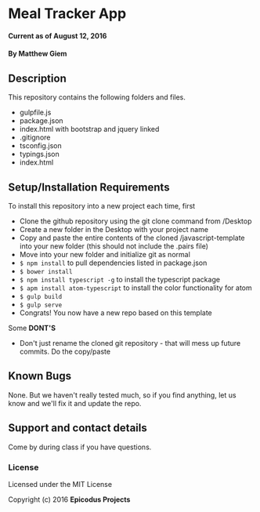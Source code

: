 # Meal Tracker App

#### Current as of August 12, 2016

#### By Matthew Giem

## Description

This repository contains the following folders and files.

* gulpfile.js
* package.json
* index.html with bootstrap and jquery linked
* .gitignore
* tsconfig.json
* typings.json
* index.html



## Setup/Installation Requirements

To install this repository into a new project each time, first

* Clone the github repository using the git clone command from /Desktop
* Create a new folder in the Desktop with your project name
* Copy and paste the entire contents of the cloned /javascript-template into your new folder (this should not include the .pairs file)
* Move into your new folder and initialize git as normal
* ``` $ npm install ``` to pull dependencies listed in package.json
* ``` $ bower install ```
* ``` $ npm install typescript -g ``` to install the typescript package
* ``` $ apm install atom-typescript ``` to install the color functionality for atom
* ``` $ gulp build ```
* ``` $ gulp serve ```
* Congrats! You now have a new repo based on this template

Some **DONT'S**

* Don't just rename the cloned git repository - that will mess up future commits.  Do the copy/paste

## Known Bugs

None.  But we haven't really tested much, so if you find anything, let us know and we'll fix it and update the repo.  

## Support and contact details

Come by during class if you have questions.

### License

Licensed under the MIT License

Copyright (c) 2016 **Epicodus Projects**
